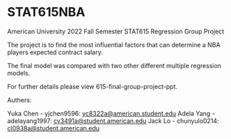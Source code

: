 # STAT615NBA
American University 2022 Fall Semester STAT615 Regression Group Project

The project is to find the most influential factors that can determine a NBA players expected contract salary. 

The final model was compared with two other different multiple regression models. 

For further details please view 615-final-group-project-ppt. 


Authers: 

Yuka Chen - yjchen9596: yc8322a@american.student.edu
Adela Yang - adelayang1997: cy3491a@student.american.edu
Jack Lo - chunyulo0214: cl0938a@student.american.edu
